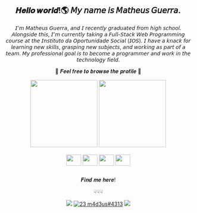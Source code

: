 
 <h2 align="center">𝑯𝒆𝒍𝒍𝒐 𝒘𝒐𝒓𝒍𝒅!🌎 𝘔𝘺 𝘯𝘢𝘮𝘦 𝘪𝘴 𝘔𝘢𝘵𝘩𝘦𝘶𝘴 𝘎𝘶𝘦𝘳𝘳𝘢.</h2>
<p align="center"> 𝘐'𝘮 𝘔𝘢𝘵𝘩𝘦𝘶𝘴 𝘎𝘶𝘦𝘳𝘳𝘢, 𝘢𝘯𝘥 𝘐 𝘳𝘦𝘤𝘦𝘯𝘵𝘭𝘺 𝘨𝘳𝘢𝘥𝘶𝘢𝘵𝘦𝘥 𝘧𝘳𝘰𝘮 𝘩𝘪𝘨𝘩 𝘴𝘤𝘩𝘰𝘰𝘭. 𝘈𝘭𝘰𝘯𝘨𝘴𝘪𝘥𝘦 𝘵𝘩𝘪𝘴, 𝘐'𝘮 𝘤𝘶𝘳𝘳𝘦𝘯𝘵𝘭𝘺 𝘵𝘢𝘬𝘪𝘯𝘨 𝘢 𝘍𝘶𝘭𝘭-𝘚𝘵𝘢𝘤𝘬 𝘞𝘦𝘣 𝘗𝘳𝘰𝘨𝘳𝘢𝘮𝘮𝘪𝘯𝘨 𝘤𝘰𝘶𝘳𝘴𝘦 𝘢𝘵 𝘵𝘩𝘦 𝘐𝘯𝘴𝘵𝘪𝘵𝘶𝘵𝘰 𝘥𝘢 𝘖𝘱𝘰𝘳𝘵𝘶𝘯𝘪𝘥𝘢𝘥𝘦 𝘚𝘰𝘤𝘪𝘢𝘭 (𝘐𝘖𝘚). 𝘐 𝘩𝘢𝘷𝘦 𝘢 𝘬𝘯𝘢𝘤𝘬 𝘧𝘰𝘳 𝘭𝘦𝘢𝘳𝘯𝘪𝘯𝘨 𝘯𝘦𝘸 𝘴𝘬𝘪𝘭𝘭𝘴, 𝘨𝘳𝘢𝘴𝘱𝘪𝘯𝘨 𝘯𝘦𝘸 𝘴𝘶𝘣𝘫𝘦𝘤𝘵𝘴, 𝘢𝘯𝘥 𝘸𝘰𝘳𝘬𝘪𝘯𝘨 𝘢𝘴 𝘱𝘢𝘳𝘵 𝘰𝘧 𝘢 𝘵𝘦𝘢𝘮. 𝘔𝘺 𝘱𝘳𝘰𝘧𝘦𝘴𝘴𝘪𝘰𝘯𝘢𝘭 𝘨𝘰𝘢𝘭 𝘪𝘴 𝘵𝘰 𝘣𝘦𝘤𝘰𝘮𝘦 𝘢 𝘱𝘳𝘰𝘨𝘳𝘢𝘮𝘮𝘦𝘳 𝘢𝘯𝘥 𝘸𝘰𝘳𝘬 𝘪𝘯 𝘵𝘩𝘦 𝘵𝘦𝘤𝘩𝘯𝘰𝘭𝘰𝘨𝘺 𝘧𝘪𝘦𝘭𝘥.</p>
<p align="center">💌 𝑭𝒆𝒆𝒍 𝒇𝒓𝒆𝒆 𝒕𝒐 𝒃𝒓𝒐𝒘𝒔𝒆 𝒕𝒉𝒆 𝒑𝒓𝒐𝒇𝒊𝒍𝒆 💌</p>

<div align="center">
  <img height="180em" src="https://github-readme-stats.vercel.app/api?username=matheusbtguerra&show_icons=true&theme=radical"/>
  <img height="180em" src="https://github-readme-stats.vercel.app/api/top-langs/?username=matheusbtguerra&size_weight=0.5&count_weight=0.5&theme=radical"/>
</div>

<div align="center" style="display: inline_block"> <br>
<img align="center" height="30" width="40" src="https://cdn.jsdelivr.net/gh/devicons/devicon/icons/html5/html5-original.svg">
<img align="center" height="30" width="40" src="https://cdn.jsdelivr.net/gh/devicons/devicon/icons/css3/css3-original.svg">
<img align="center" height="30" width="40" src="https://cdn.jsdelivr.net/gh/devicons/devicon/icons/photoshop/photoshop-plain.svg">
<img align="center" height="30" width="40" src="https://cdn.jsdelivr.net/gh/devicons/devicon/icons/canva/canva-original.svg">
</div>

##

<div align="center">
  <p> 𝑭𝒊𝒏𝒅 𝒎𝒆 𝒉𝒆𝒓𝒆!</p> 
  <p>☟☟☟</p>
  <div style="display: inline_block"> 
    <a href="https://instagram.com/matheusbtguerra?igshid=OGQ5ZDc2ODk2ZA%3D%3D&utm_source=qr"><img src="https://img.shields.io/badge/Instagram-E4405F?style=for-the-badge&logo=instagram&logoColor=white"></a>
    <a href="23 m4d3us#4313"><img src="https://img.shields.io/badge/Discord-7289DA?style=for-the-badge&logo=discord&logoColor=white" alt="23 m4d3us#4313"></a>
    <a href="https://open.spotify.com/user/r6rz8k8gp3co4bctboy44ibvk?si=_hK0WACYSh-v4B8mWBI8Xw"><img src="https://img.shields.io/badge/Spotify-1ED760?&style=for-the-badge&logo=spotify&logoColor=white"></a>
    
  </div>
</div>




